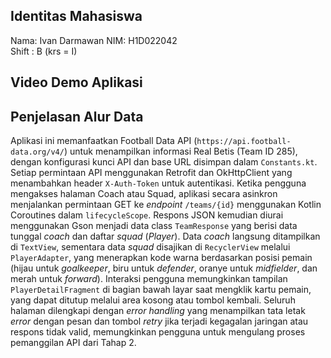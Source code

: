 

## Identitas Mahasiswa

Nama: Ivan Darmawan
NIM: H1D022042  
Shift : B (krs = I)

## Video Demo Aplikasi




## Penjelasan Alur Data

Aplikasi ini memanfaatkan Football Data API (`https://api.football-data.org/v4/`) untuk menampilkan informasi Real Betis (Team ID 285), dengan konfigurasi kunci API dan base URL disimpan dalam `Constants.kt`. Setiap permintaan API menggunakan Retrofit dan OkHttpClient yang menambahkan header `X-Auth-Token` untuk autentikasi. Ketika pengguna mengakses halaman Coach atau Squad, aplikasi secara asinkron menjalankan permintaan GET ke *endpoint* `/teams/{id}` menggunakan Kotlin Coroutines dalam `lifecycleScope`. Respons JSON kemudian diurai menggunakan Gson menjadi data class `TeamResponse` yang berisi data tunggal *coach* dan daftar *squad* (*Player*). Data *coach* langsung ditampilkan di `TextView`, sementara data *squad* disajikan di `RecyclerView` melalui `PlayerAdapter`, yang menerapkan kode warna berdasarkan posisi pemain (hijau untuk *goalkeeper*, biru untuk *defender*, oranye untuk *midfielder*, dan merah untuk *forward*). Interaksi pengguna memungkinkan tampilan `PlayerDetailFragment` di bagian bawah layar saat mengklik kartu pemain, yang dapat ditutup melalui area kosong atau tombol kembali. Seluruh halaman dilengkapi dengan *error handling* yang menampilkan tata letak *error* dengan pesan dan tombol *retry* jika terjadi kegagalan jaringan atau respons tidak valid, memungkinkan pengguna untuk mengulang proses pemanggilan API dari Tahap 2.